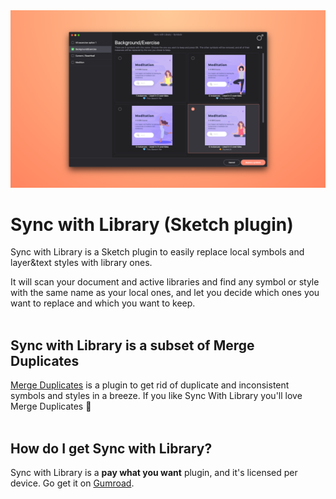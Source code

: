 <img src="https://github.com/oodesign/sync-with-library/blob/master/Images/OfficialSnapshot.png" alt="Sync with Library snapshot"/>

# Sync with Library (Sketch plugin)

Sync with Library is a Sketch plugin to easily replace local symbols and layer&text styles with library ones.<br/>

It will scan your document and active libraries and find any symbol or style with the same name as your local ones, and let you decide which ones you want to replace and which you want to keep.
<br/><br/>

## Sync with Library is a subset of Merge Duplicates
<a href="http://www.mergeduplicates.com">Merge Duplicates</a> is a plugin to get rid of duplicate and inconsistent symbols and styles in a breeze. If you like Sync With Library you'll love Merge Duplicates 🥰
<br/><br/>

## How do I get Sync with Library?

Sync with Library is a <b>pay what you want</b> plugin, and it's licensed per device. Go get it on <a href="http://gum.co/syncwithlibrary">Gumroad</a>.

